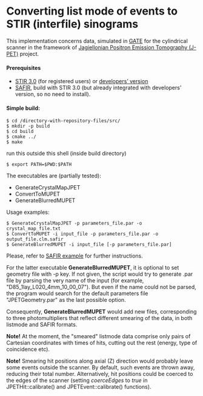 # Converting list mode of events to STIR (interfile) sinograms

This implementation concerns data, simulated in [GATE](http://www.opengatecollaboration.org/) for the cylindrical scanner in the framework of [Jagiellonian Positron Emission Tomography (J-PET)](http://koza.if.uj.edu.pl/pet/ "Home page") project.

#### Prerequisites
* [STIR 3.0](http://stir.sourceforge.net/ "STIR homepage") (for registered users) or [developers’ version](https://github.com/UCL/STIR)
* [SAFIR](http://stir.sourceforge.net/MIC2015UsersMeeting/STIR_UM2015_Fischer_SAFIRInputFileFormat.pdf "PowerPoint Presentation"), build with STIR 3.0 (but already integrated with developers’ version, so no need to install).


#### Simple build:
```
$ cd /directory-with-repository-files/src/
$ mkdir -p build
$ cd build
$ cmake ../
$ make
```

run this outside this shell (inside build directory)
```
$ export PATH=$PWD:$PATH
```
The executables are (partially tested):

* GenerateCrystalMapJPET
* ConvertToMUPET
* GenerateBlurredMUPET

Usage examples:
```
$ GenerateCrystalMapJPET -p parameters_file.par -o crystal_map_file.txt
$ ConvertToMUPET -i input_file -p parameters_file.par -o output_file.clm.safir
$ GenerateBlurredMUPET -i input_file [-p parameters_file.par]
```
Please, refer to [SAFIR example](https://github.com/UCL/STIR/tree/master/examples/SAFIR-listmode-virtual-scanner "example") for further instructions.

For the latter executable **GenerateBlurredMUPET**, it is optional to set geometry file with -p key. If not given, the script would try to generate .par file by parsing the very name of the input (for example, "D85_1lay_L020_4mm_10_00_07"). But even if the name could not be parsed, the program would search for the default parameters file "JPETGeometry.par" as the last possible option.

Consequently, **GenerateBlurredMUPET** would add new files, corresponding to three photomultipliers that reflect different smearing of the data, in both listmode and SAFIR formats.

**Note!** At the moment, the "smeared" listmode data comprise only pairs of Cartesian coordinates with times of hits, cutting out the rest (energy, type of coincidence etc).

**Note!** Smearing hit positions along axial (Z) direction would probably leave some events outside the scanner. By default, such events are thrown away, reducing their total number. Alternatively, hit positions could be coerced to the edges of the scanner (setting *coerceEdges* to *true* in JPETHit::calibrate() and JPETEvent::calibrate() functions).
